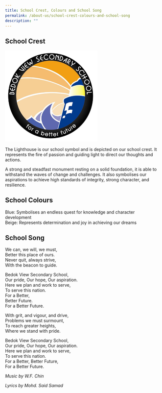 ```yaml
---
title: School Crest, Colours and School Song
permalink: /about-us/school-crest-colours-and-school-song
description: ""
---
```

## School Crest

<img src="/images/BVSS%20logo.png" 
     style="width:60%">

The Lighthouse is our school symbol and is depicted on our school crest.  It represents the fire of passion and guiding light to direct our thoughts and actions. 

A strong and steadfast monument resting on a solid foundation, it is able to withstand the waves of change and challenges. It also symbolises our aspirations to achieve high standards of integrity, strong character, and resilience.

## School Colours

Blue: Symbolises an endless quest for knowledge and character development <br>
Beige: Represents determination and joy in achieving our dreams


## School Song

We can, we will, we must, <br>
Better this place of ours. <br>
Never quit, always strive, <br>
With the beacon to guide. 



Bedok View Secondary School, <br>
Our pride, Our hope, Our aspiration. <br>
Here we plan and work to serve, <br>
To serve this nation. <br>
For a Better, <br>
Better Future. <br>
For a Better Future. <br>


With grit, and vigour, and drive, <br>
Problems we must surmount, <br>
To reach greater heights, <br>
Where we stand with pride.



Bedok View Secondary School, <br>
Our pride, Our hope, Our aspiration. <br>
Here we plan and work to serve, <br>
To serve this nation. <br>
For a Better, Better Future, <br>
For a Better Future. <br>

   

*Music by W.F. Chin*

*Lyrics by Mohd. Said Samad*
